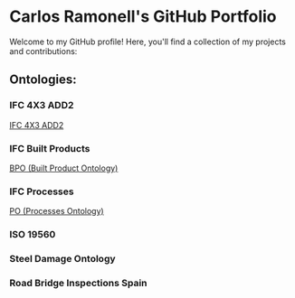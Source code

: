 # Carlos Ramonell's GitHub Portfolio

Welcome to my GitHub profile! Here, you'll find a collection of my projects and contributions:

## Ontologies:

### IFC 4X3 ADD2 
[IFC 4X3 ADD2 ](/ifc/ifcowl/IFC4X3_ADD2/20240327/index-en.html)
### IFC Built Products
[BPO (Built Product Ontology) ](/ifc/bpo/20240327/index-en.html)
### IFC Processes
[PO (Processes Ontology) ](/ifc/po/20240327/index-en.html)
### ISO 19560

### Steel Damage Ontology

### Road Bridge Inspections Spain

